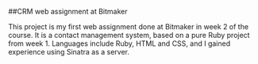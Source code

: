 ##CRM web assignment at Bitmaker

This project is my first web assignment done at Bitmaker in week 2 of the course.  It is a contact management system, based on a pure Ruby project from week 1.  Languages include Ruby, HTML and CSS, and I gained experience using Sinatra as a server.
